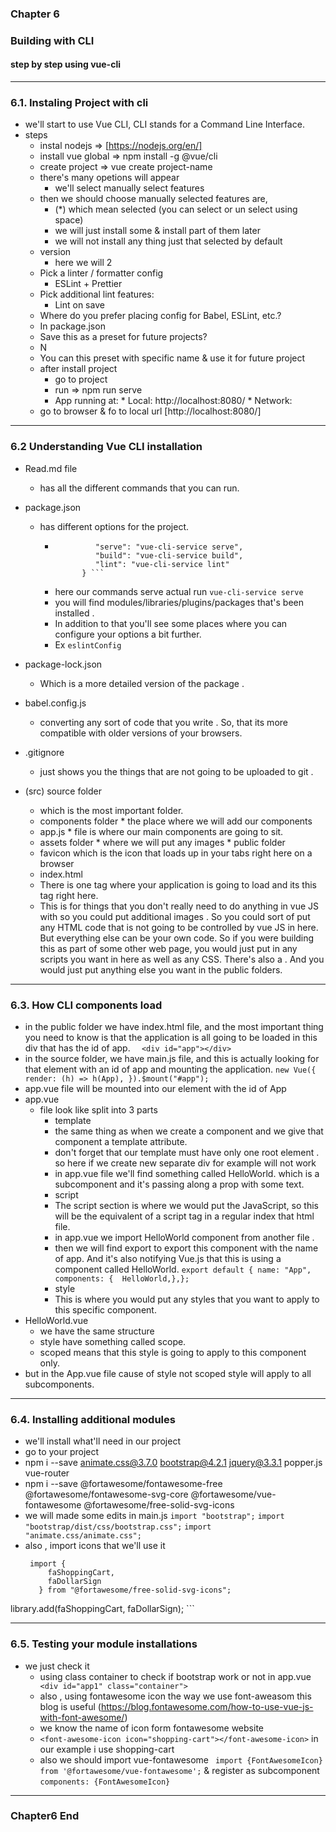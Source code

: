 ### Chapter 6
### Building with CLI
#### step by step using vue-cli


-----------------------------------------------------------------------------------------

### 6.1. Instaling Project with cli

* we'll start to use Vue CLI, CLI stands for a Command Line Interface. 
* steps 
     * instal nodejs => [https://nodejs.org/en/]
     * install vue global =>  npm install -g @vue/cli          
     * create project =>  vue create project-name
     * there's many opetions will appear 
       * we'll select manually select features 
    * then we should choose manually selected features are,
        * (*) which mean selected (you can select or un select using space)
        * we will just install some & install part of them later 
        * we will not install any thing just that selected by default 
    * version 
       * here we will 2
    * Pick a linter / formatter config
       * ESLint + Prettier
    * Pick additional lint features: 
        * Lint on save
    * Where do you prefer placing config for Babel, ESLint, etc.?
     *  In package.json    
    * Save this as a preset for future projects? 
     * N 
     * You can this preset with specific name & use it for future project 
    * after install project 
      * go to project
      * run => npm run serve 
      *  App running at:
             * Local:   http://localhost:8080/
             * Network: 
     * go to browser & fo to local url  [http://localhost:8080/]


---------------------------------------------------------------------------------------------------------------------
### 6.2 Understanding Vue CLI installation
   
   * Read.md file 
       *  has all the different commands that you can run. 
    
   * package.json 
      * has different options for the project. 
         * ```  "scripts": {
                    "serve": "vue-cli-service serve",
                    "build": "vue-cli-service build",
                    "lint": "vue-cli-service lint"
                 } ```
         * here our commands serve actual run ` vue-cli-service serve `
         * you will find modules/libraries/plugins/packages that's been installed .
         *  In addition to that you'll see some places where you can configure your options a bit further.
           * Ex `eslintConfig`
   * package-lock.json
      * Which is a more detailed version of the package . 
   * babel.config.js 
     * converting any sort of code that you write . So, that its more compatible with older versions of your browsers.
   * .gitignore
        *    just shows you the things that are not going to be uploaded to git .
   * (src) source folder 
        * which is the most important folder. 
        * components folder
         * the place where we will add our components
        *   app.js 
         *  file is where our main components are going to sit.
        * assets folder
         *  where we will put any images
    *  public folder
       * favicon which is the icon that loads up in your tabs right here on a browser 
       * index.html 
        * There is one tag where your application is going to load and its this tag right here. 
       * This is for things that you don't really need to do anything in vue JS with so you could put additional images .
         So you could sort of put any HTML code that is not going to be controlled by vue JS in here. But everything else can be your own code. So if you were building this as part of some other web page, you would just put in any scripts you want in here as well as any CSS. There's also a . And you would just put anything else you want in the public folders. 
       
       

------------------------------------------------------------------------------------------------------------------------------------
### 6.3. How CLI components load

* in the public folder we  have index.html file, and the most important thing you need to know is that the application is all going to be loaded in this div that has the id of app. `   <div id="app"></div> `
*  in the source folder, we have main.js file, and this is actually looking for that element with an id of app and mounting the application. ``` new Vue({ render: (h) => h(App), }).$mount("#app"); ```
* app.vue file will be mounted into our element with the id of App
* app.vue 
  * file look like split into 3 parts 
    * template 
     * the same thing as when we create a component and we give that component a template attribute.
     * don't forget that our template must have only one root element . so here if we create new separate div for example will not work 
     * in app.vue file we'll find  something called HelloWorld. which is a subcomponent and it's passing along a prop with some text.
    * script
     * The script section is where we would put the JavaScript, so this will be the equivalent of a script tag in a regular index that html file.
     * in app.vue we import HelloWorld component from another file . 
     *  then we will find export to export this component with the name of app. And it's also notifying Vue.js that this is using a component called HelloWorld.  ``` export default { name: "App", components: {  HelloWorld,},}; ``` 
    * style 
     *  This is where you would put any styles that you want to apply to this specific component.
* HelloWorld.vue 
  *  we have the same structure
  *  style have something called scope. 
   * scoped means that this style is going to apply to this component only.
* but in the App.vue file cause of style not scoped style will apply to all subcomponents. 


-------------------------------------------------------------------------------------------------------------------------------------
### 6.4.  Installing additional modules
 * we'll install what'll need in our project 
  * go to your project 
  *  npm i --save animate.css@3.7.0 bootstrap@4.2.1 jquery@3.3.1  popper.js vue-router
  * npm i --save @fortawesome/fontawesome-free @fortawesome/fontawesome-svg-core @fortawesome/vue-fontawesome @fortawesome/free-solid-svg-icons
  * we will made some edits in main.js 
    ` import "bootstrap"; ` 
    ` import "bootstrap/dist/css/bootstrap.css"; `
    ` import "animate.css/animate.css"; ` 
 * also , import icons that we'll use it 
   ``` import {library} from '@fortawesome/fontawesome-svg-core';
    import {
        faShoppingCart,
        faDollarSign
      } from "@fortawesome/free-solid-svg-icons";

library.add(faShoppingCart, faDollarSign); ``` 

--------------------------------------------------------------------------------------------------------------------------
### 6.5. Testing your module installations
 * we just check it 
   * using class container to check if bootstrap work or not in app.vue ` <div id="app1" class="container">`
   * also , using fontawesome icon the way we use font-aweasom this blog is useful (https://blog.fontawesome.com/how-to-use-vue-js-with-font-awesome/)
   * we know the name of icon form fontawesome website 
   *   ` <font-awesome-icon icon="shopping-cart"></font-awesome-icon> ` in our example i use shopping-cart 
   * also we should import vue-fontawesome ` import {FontAwesomeIcon} from '@fortawesome/vue-fontawesome';` & register as subcomponent `components: {FontAwesomeIcon}`

-----------------------------------------------------------------------------------------------------------------------------
### Chapter6 End 

